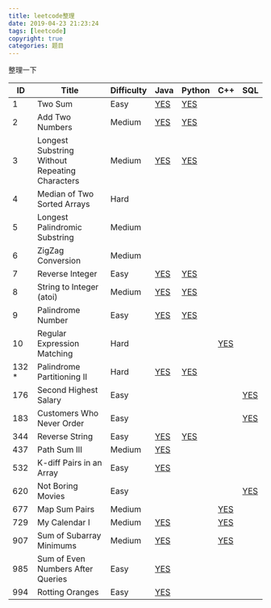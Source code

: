 ```yaml
---
title: leetcode整理
date: 2019-04-23 21:23:24
tags: [leetcode]
copyright: true
categories: 题目
---
```




整理一下

| ID    | Title                                          | Difficulty | Java                                                         | Python                                                       | C++                                                          | SQL                                                          |
| ----- | ---------------------------------------------- | ---------- | ------------------------------------------------------------ | ------------------------------------------------------------ | ------------------------------------------------------------ | ------------------------------------------------------------ |
| 1     | Two Sum                                        | Easy       | [YES](https://github.com/ShortPupil/Leetcode_questions/blob/master/0001.%20Two%20Sum/Solution.java) | [YES](https://github.com/ShortPupil/Leetcode_questions/blob/master/0001.%20Two%20Sum/Solution.py) |                                                              |                                                              |
| 2     | Add Two Numbers                                | Medium     | [YES](https://github.com/ShortPupil/Leetcode_questions/blob/master/0002.%20Add%20Two%20Numbers/Solution.java) | [YES](https://github.com/ShortPupil/Leetcode_questions/blob/master/0002.%20Add%20Two%20Numbers/Solution.py) |                                                              |                                                              |
| 3     | Longest Substring Without Repeating Characters | Medium     | [YES](https://github.com/ShortPupil/Leetcode_questions/blob/master/0003.%20Longest%20Substring%20Without%20Repeating%20Characters/Solution.java) | [YES](https://github.com/ShortPupil/Leetcode_questions/blob/master/0003.%20Longest%20Substring%20Without%20Repeating%20Characters/Solution.py) |                                                              |                                                              |
| 4     | Median of Two Sorted Arrays                    | Hard       |                                                              |                                                              |                                                              |                                                              |
| 5     | Longest Palindromic Substring                  | Medium     |                                                              |                                                              |                                                              |                                                              |
| 6     | ZigZag Conversion                              | Medium     |                                                              |                                                              |                                                              |                                                              |
| 7     | Reverse Integer                                | Easy       | [YES](https://github.com/ShortPupil/Leetcode_questions/blob/master/0007.%20Reverse%20Integer/Solution.java) | [YES](https://github.com/ShortPupil/Leetcode_questions/blob/master/0007.%20Reverse%20Integer/Solution.py) |                                                              |                                                              |
| 8     | String to Integer (atoi)                       | Medium     | [YES](https://github.com/ShortPupil/Leetcode_questions/blob/master/0008.%20String%20to%20Integer%20(atoi)/Solution.java) | [YES](https://github.com/ShortPupil/Leetcode_questions/blob/master/0008.%20String%20to%20Integer%20(atoi)/Solution.py) |                                                              |                                                              |
| 9     | Palindrome Number                              | Easy       | [YES](https://github.com/ShortPupil/Leetcode_questions/blob/master/0009.%20Palindrome%20Number/Solution.java) | [YES](https://github.com/ShortPupil/Leetcode_questions/blob/master/0009.%20Palindrome%20Number/Solution.py) |                                                              |                                                              |
| 10    | Regular Expression Matching                    | Hard       |                                                              |                                                              | [YES](https://github.com/ShortPupil/Leetcode_questions/blob/master/0010.%20Regular%20Expression%20Matching/Solution.cpp) |                                                              |
| 132 * | Palindrome Partitioning II                     | Hard       | [YES](https://github.com/ShortPupil/Leetcode_questions/blob/master/0132.%20Palindrome%20Partitioning%20II/Solution.java) | [YES](https://github.com/ShortPupil/Leetcode_questions/blob/master/0132.%20Palindrome%20Partitioning%20II/Solution.py) |                                                              |                                                              |
| 176   | Second Highest Salary                          | Easy       |                                                              |                                                              |                                                              | [YES](https://github.com/ShortPupil/Leetcode_questions/blob/master/0176.%20Second%20Highest%20Salary/Solution.sql) |
| 183   | Customers Who Never Order                      | Easy       |                                                              |                                                              |                                                              | [YES](https://github.com/ShortPupil/Leetcode_questions/blob/master/0183.%20Customers%20Who%20Never%20Order/Solution.sql) |
| 344   | Reverse String                                 | Easy       | [YES](https://github.com/ShortPupil/Leetcode_questions/blob/master/0344.%20Reverse%20String/Solution.java) | [YES](https://github.com/ShortPupil/Leetcode_questions/blob/master/0344.%20Reverse%20String/Solution.py) |                                                              |                                                              |
| 437   | Path Sum III                                   | Medium     | [YES](https://github.com/ShortPupil/Leetcode_questions/blob/master/0437.%20Path%20Sum%20III/Solution.java) |                                                              |                                                              |                                                              |
| 532   | K-diff Pairs in an Array                       | Easy       | [YES](https://github.com/ShortPupil/Leetcode_questions/blob/master/0532.%20K-diff%20Pairs%20in%20an%20Array/Solution.java) |                                                              |                                                              |                                                              |
| 620   | Not Boring Movies                              | Easy       |                                                              |                                                              |                                                              | [YES](https://github.com/ShortPupil/Leetcode_questions/blob/master/0620.%20Not%20Boring%20Movies/Solution.sql) |
| 677   | Map Sum Pairs                                  | Medium     |                                                              |                                                              | [YES](https://github.com/ShortPupil/Leetcode_questions/blob/master/0677.%20Map%20Sum%20Pairs/Solution.cpp) |                                                              |
| 729   | My Calendar I                                  | Medium     | [YES](https://github.com/ShortPupil/Leetcode_questions/blob/master/0729.%20My%20Calendar%20I/Solution.java) |                                                              | [YES](https://github.com/ShortPupil/Leetcode_questions/blob/master/0729.%20My%20Calendar%20I/Solution.cpp) |                                                              |
| 907   | Sum of Subarray Minimums                       | Medium     | [YES](https://github.com/ShortPupil/Leetcode_questions/blob/master/0907.%20Sum%20of%20Subarray%20Minimums/Solution.java) |                                                              | [YES](https://github.com/ShortPupil/Leetcode_questions/blob/master/0907.%20Sum%20of%20Subarray%20Minimums/Solution.cpp) |                                                              |
| 985   | Sum of Even Numbers After Queries              | Easy       | [YES](<https://github.com/ShortPupil/Leetcode_questions/blob/master/0985.%20Sum%20of%20Even%20Numbers%20After%20Queries/Solution.java>) |                                                              |                                                              |                                                              |
| 994   | Rotting Oranges                                | Easy       | [YES](https://github.com/ShortPupil/Leetcode_questions/blob/master/0994.%20Rotting%20Oranges/Solution.cpp) |                                                              |                                                              |                                                              |

